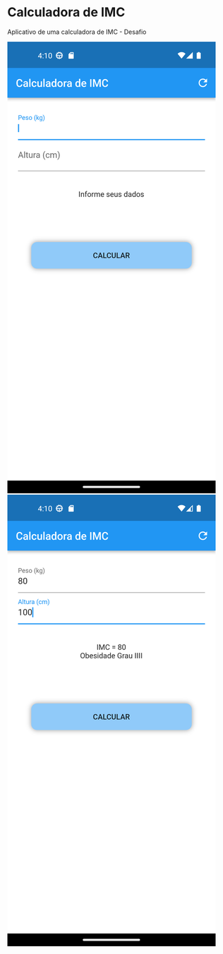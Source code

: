 # Calculadora de IMC

Aplicativo de uma calculadora de IMC - Desafio 

![](https://github.com/caneto/dio_treinamentos/blob/main/diodesafioimc2/images/Screenshot_1680797439.png)
![](https://github.com/caneto/dio_treinamentos/blob/main/diodesafioimc2/images/Screenshot_1680797457.png)
